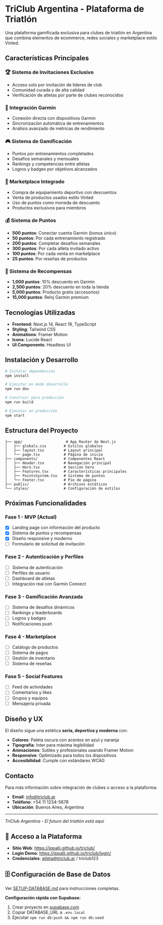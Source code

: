 # TriClub Argentina - Plataforma de Triatlón

Una plataforma gamificada exclusiva para clubes de triatlón en Argentina que combina elementos de ecommerce, redes sociales y marketplace estilo Vinted.

## Características Principales

### 🏆 Sistema de Invitaciones Exclusivo
- Acceso solo por invitación de líderes de club
- Comunidad curada y de alta calidad
- Verificación de atletas por parte de clubes reconocidos

### 📱 Integración Garmin
- Conexión directa con dispositivos Garmin
- Sincronización automática de entrenamientos
- Análisis avanzado de métricas de rendimiento

### 🎮 Sistema de Gamificación
- Puntos por entrenamientos completados
- Desafíos semanales y mensuales
- Rankings y competencias entre atletas
- Logros y badges por objetivos alcanzados

### 🛒 Marketplace Integrado
- Compra de equipamiento deportivo con descuentos
- Venta de productos usados estilo Vinted
- Uso de puntos como moneda de descuento
- Productos exclusivos para miembros

### 💰 Sistema de Puntos
- **500 puntos**: Conectar cuenta Garmin (bonus único)
- **50 puntos**: Por cada entrenamiento registrado
- **200 puntos**: Completar desafíos semanales
- **300 puntos**: Por cada atleta invitado activo
- **100 puntos**: Por cada venta en marketplace
- **25 puntos**: Por reseñas de productos

### 🎁 Sistema de Recompensas
- **1,000 puntos**: 10% descuento en Garmin
- **2,500 puntos**: 20% descuento en toda la tienda
- **5,000 puntos**: Producto gratis (accesorios)
- **15,000 puntos**: Reloj Garmin premium

## Tecnologías Utilizadas

- **Frontend**: Next.js 14, React 18, TypeScript
- **Styling**: Tailwind CSS
- **Animations**: Framer Motion
- **Icons**: Lucide React
- **UI Components**: Headless UI

## Instalación y Desarrollo

```bash
# Instalar dependencias
npm install

# Ejecutar en modo desarrollo
npm run dev

# Construir para producción
npm run build

# Ejecutar en producción
npm start
```

## Estructura del Proyecto

```
├── app/                    # App Router de Next.js
│   ├── globals.css        # Estilos globales
│   ├── layout.tsx         # Layout principal
│   └── page.tsx           # Página de inicio
├── components/            # Componentes React
│   ├── Header.tsx         # Navegación principal
│   ├── Hero.tsx           # Sección hero
│   ├── Features.tsx       # Características principales
│   ├── PointsSystem.tsx   # Sistema de puntos
│   └── Footer.tsx         # Pie de página
├── public/                # Archivos estáticos
└── styles/                # Configuración de estilos
```

## Próximas Funcionalidades

### Fase 1 - MVP (Actual)
- [x] Landing page con información del producto
- [x] Sistema de puntos y recompensas
- [x] Diseño responsive y moderno
- [ ] Formulario de solicitud de invitación

### Fase 2 - Autenticación y Perfiles
- [ ] Sistema de autenticación
- [ ] Perfiles de usuario
- [ ] Dashboard de atletas
- [ ] Integración real con Garmin Connect

### Fase 3 - Gamificación Avanzada
- [ ] Sistema de desafíos dinámicos
- [ ] Rankings y leaderboards
- [ ] Logros y badges
- [ ] Notificaciones push

### Fase 4 - Marketplace
- [ ] Catálogo de productos
- [ ] Sistema de pagos
- [ ] Gestión de inventario
- [ ] Sistema de reseñas

### Fase 5 - Social Features
- [ ] Feed de actividades
- [ ] Comentarios y likes
- [ ] Grupos y equipos
- [ ] Mensajería privada

## Diseño y UX

El diseño sigue una estética **seria, deportiva y moderna** con:

- **Colores**: Paleta oscura con acentos en azul y naranja
- **Tipografía**: Inter para máxima legibilidad
- **Animaciones**: Sutiles y profesionales usando Framer Motion
- **Responsive**: Optimizado para todos los dispositivos
- **Accesibilidad**: Cumple con estándares WCAG

## Contacto

Para más información sobre integración de clubes o acceso a la plataforma:

- **Email**: info@triclub.ar
- **Teléfono**: +54 11 1234-5678
- **Ubicación**: Buenos Aires, Argentina

---

*TriClub Argentina - El futuro del triatlón está aquí*

## 🚀 Acceso a la Plataforma

- **Sitio Web**: https://jppalli.github.io/triclub/
- **Login Demo**: https://jppalli.github.io/triclub/login/
- **Credenciales**: atleta@triclub.ar / triclub123

## 🗄️ Configuración de Base de Datos

Ver [SETUP-DATABASE.md](./SETUP-DATABASE.md) para instrucciones completas.

**Configuración rápida con Supabase:**
1. Crear proyecto en [supabase.com](https://supabase.com)
2. Copiar DATABASE_URL a `.env.local`
3. Ejecutar `npm run db:push && npm run db:seed`